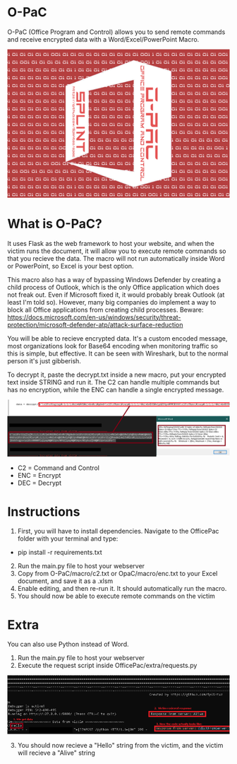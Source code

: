 
# O-PaC
O-PaC (Office Program and Control) allows you to send remote commands and receive encrypted data with a Word/Excel/PowerPoint Macro. 

![wordpac](images/o-pac.png)

# What is O-PaC?

It uses Flask as the web framework to host your website, and when the victim runs the document, it will allow you to execute remote commands so that you recieve the data. The macro will not run automatically inside Word or PowerPoint, so Excel is your best option.

This macro also has a way of bypassing Windows Defender by creating a child process of Outlook, which is the only Office application which does not freak out. Even if Microsoft fixed it, it would probably break Outlook (at least I'm told so). However, many big companies do implement a way to block all Office applications from creating child processes. Beware: https://docs.microsoft.com/en-us/windows/security/threat-protection/microsoft-defender-atp/attack-surface-reduction

You will be able to recieve encrypted data. It's a custom encoded message, most organizations look for Base64 encoding when monitoring traffic so this is simple, but effective. It can be seen with Wireshark, but to the normal person it's just gibberish.

To decrypt it, paste the decrypt.txt inside a new macro, put your encrypted text inside STRING and run it. The C2 can handle multiple commands but has no encryption, while the ENC can handle a single encrypted message.

![encrypted](images/encryption.png)

* C2 = Command and Control
* ENC = Encrypt
* DEC = Decrypt

# Instructions

1. First, you will have to install dependencies. Navigate to the OfficePac folder with your terminal and type:
- pip install -r requirements.txt
2. Run the main.py file to host your webserver
3. Copy from O-PaC/macro/c2.txt or OpaC/macro/enc.txt to your Excel document, and save it as a .xlsm
4. Enable editing, and then re-run it. It should automatically run the macro.
5. You should now be able to execute remote commands on the victim

# Extra 
You can also use Python instead of Word. 

1. Run the main.py file to host your webserver
2. Execute the request script inside OfficePac/extra/requests.py

![alive](images/response.png)

3. You should now recieve a "Hello" string from the victim, and the victim will recieve a "Alive" string
